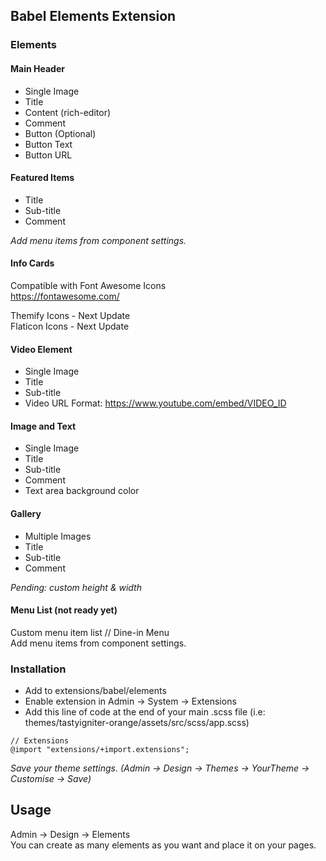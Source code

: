 ## Babel Elements Extension

### Elements


#### Main Header

- Single Image
- Title 
- Content (rich-editor)
- Comment
- Button (Optional)
- Button Text
- Button URL

#### Featured Items

- Title 
- Sub-title
- Comment

_Add menu items from component settings._

#### Info Cards

Compatible with Font Awesome Icons  
https://fontawesome.com/

Themify Icons - Next Update  
Flaticon Icons -  Next Update  

#### Video Element

- Single Image
- Title 
- Sub-title
- Video URL Format: https://www.youtube.com/embed/VIDEO_ID

#### Image and Text

- Single Image
- Title 
- Sub-title
- Comment
- Text area background color

#### Gallery

- Multiple Images
- Title 
- Sub-title
- Comment

_Pending: custom height & width_

#### Menu List (not ready yet)

Custom menu item list // Dine-in Menu  
Add menu items from component settings.   


### Installation

- Add to extensions/babel/elements
- Enable extension in Admin -> System -> Extensions
- Add this line of code at the end of your main .scss file (i.e: themes/tastyigniter-orange/assets/src/scss/app.scss)

`// Extensions`  
`@import "extensions/+import.extensions";`

*Save your theme settings. (Admin -> Design -> Themes -> YourTheme -> Customise -> Save)*

## Usage 

Admin -> Design -> Elements  
You can create as many elements as you want and place it on your pages.
